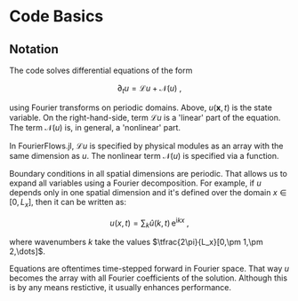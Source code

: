 # Code Basics

## Notation

The code solves differential equations of the form

```math
 \partial_t u = \mathcal{L}u + \mathcal{N}(u)\ ,
```
using Fourier transforms on periodic domains. Above, $u(\bm{x}, t)$ is the state 
variable. On the right-hand-side, term $\mathcal{L}u$ is a 'linear' part of the 
equation. The term $\mathcal{N}(u)$ is, in general, a 'nonlinear' part.

In FourierFlows.jl, $\mathcal{L}u$ is specified by physical modules as an array 
with the same dimension as $u$. The nonlinear term $\mathcal{N}(u)$ is specified 
via a function.

Boundary conditions in all spatial dimensions are periodic. That allows us to 
expand all variables using a Fourier decomposition. For example, if $u$ depends 
only in one spatial dimension and it's defined over the domain $x\in[0, L_x]$, 
then it can be written as:

```math
u(x, t) = \sum_{k} \hat{u}(k, t)\,\mathrm{e}^{\mathrm{i} k x}\ ,
```

where wavenumbers $k$ take the values $\tfrac{2\pi}{L_x}[0,\pm 1,\pm 2,\dots]$.

Equations are oftentimes time-stepped forward in Fourier space. That way $u$ 
becomes the array with all Fourier coefficients of the solution. Although this is
by any means restictive, it usually enhances performance.